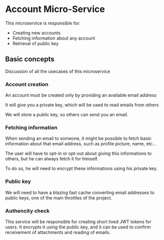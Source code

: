 # Account Micro-Service
This microservice is responsible for:
- Creating new accounts
- Fetching information about any account
- Retrieval of public key

## Basic concepts
Discussion of all the usecases of this microservice

### Account creation
An account must be created only by providing an available email address

It will give you a private key, which will be used to read emails from others

We will store a public key, so others can send you an email.

### Fetching information
When sending an email to someone, it might be possible to fetch basic information about that email address, such as profile picture, name, etc...

The user will have to opt-in or opt-out about giving this informations to others, but he can always fetch it for himself.

To do so, he will need to encrypt these informations using his private key.

### Public key
We will need to have a blazing fast cache converting email addresses to public keys, one of the main throttles of the project.

### Authencity check
This service will be responsible for creating short lived JWT tokens for users.
It encrypts it using the public key, and it can be used to confirm receivement of attachments and reading of emails.